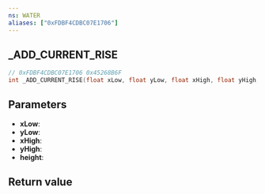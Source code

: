 ```yaml
---
ns: WATER
aliases: ["0xFDBF4CDBC07E1706"]
---
```

## _ADD_CURRENT_RISE

```c
// 0xFDBF4CDBC07E1706 0x45268B6F
int _ADD_CURRENT_RISE(float xLow, float yLow, float xHigh, float yHigh, float height);
```

## Parameters
* **xLow**: 
* **yLow**: 
* **xHigh**: 
* **yHigh**: 
* **height**: 

## Return value
